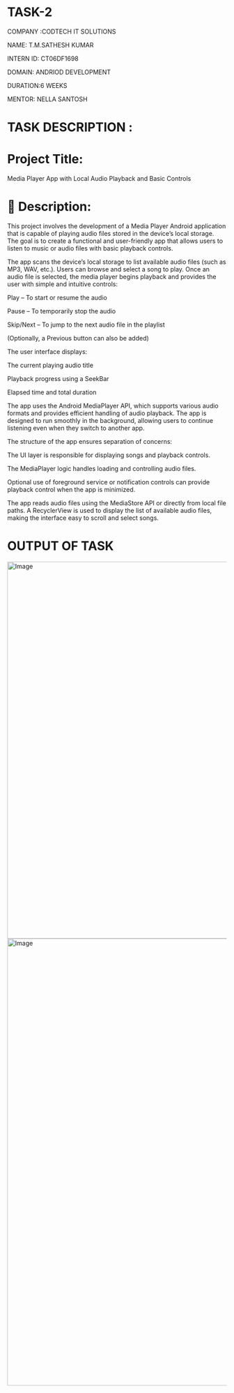 # TASK-2
COMPANY :CODTECH IT SOLUTIONS

NAME: T.M.SATHESH KUMAR

INTERN ID: CT06DF1698

DOMAIN: ANDRIOD DEVELOPMENT

DURATION:6 WEEKS

MENTOR: NELLA SANTOSH

# TASK DESCRIPTION :
# Project Title:
Media Player App with Local Audio Playback and Basic Controls

# 🔸 Description:
This project involves the development of a Media Player Android application that is capable of playing audio files stored in the device’s local storage. The goal is to create a functional and user-friendly app that allows users to listen to music or audio files with basic playback controls.

The app scans the device’s local storage to list available audio files (such as MP3, WAV, etc.). Users can browse and select a song to play. Once an audio file is selected, the media player begins playback and provides the user with simple and intuitive controls:

Play – To start or resume the audio

Pause – To temporarily stop the audio

Skip/Next – To jump to the next audio file in the playlist

(Optionally, a Previous button can also be added)

The user interface displays:

The current playing audio title

Playback progress using a SeekBar

Elapsed time and total duration

The app uses the Android MediaPlayer API, which supports various audio formats and provides efficient handling of audio playback. The app is designed to run smoothly in the background, allowing users to continue listening even when they switch to another app.

The structure of the app ensures separation of concerns:

The UI layer is responsible for displaying songs and playback controls.

The MediaPlayer logic handles loading and controlling audio files.

Optional use of foreground service or notification controls can provide playback control when the app is minimized.

The app reads audio files using the MediaStore API or directly from local file paths. A RecyclerView is used to display the list of available audio files, making the interface easy to scroll and select songs.

# OUTPUT OF TASK

<img width="1920" height="864" alt="Image" src="https://github.com/user-attachments/assets/085511bb-f323-462e-9046-c3b25ed360fb" />
<img width="1920" height="1025" alt="Image" src="https://github.com/user-attachments/assets/f0a30f3c-f7c6-4b2b-b5f4-4640cfdd5ac1" />

